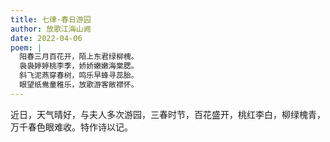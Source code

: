 ```yaml
---
title: 七律·春日游园
author: 放歌江海山阙
date: 2022-04-06
poem: |
  阳春三月百花开，陌上东君绿柳槐。
  袅袅婷婷桃李季，娇娇嫩嫩海棠腮。
  斜飞泥燕穿春树，鸣乐早蜂寻蕊胎。
  眼望纸鸯童稚乐，放歌游客敞襟怀。
---
```


近日，天气晴好，与夫人多次游园，三春时节，百花盛开，桃红李白，柳绿槐青，万千春色眼难收。特作诗以记。
